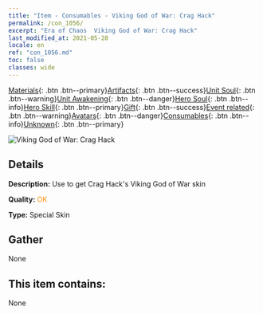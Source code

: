 ```yaml
---
title: "Item - Consumables - Viking God of War: Crag Hack"
permalink: /con_1056/
excerpt: "Era of Chaos  Viking God of War: Crag Hack"
last_modified_at: 2021-05-28
locale: en
ref: "con_1056.md"
toc: false
classes: wide
---
```

 [Materials](/Items/){: .btn .btn--primary}[Artifacts](/Items/Artifacts/){: .btn .btn--success}[Unit Soul](/Items/UnitSoul/){: .btn .btn--warning}[Unit Awakening](/Items/UnitAwakening/){: .btn .btn--danger}[Hero Soul](/Items/HeroSoul/){: .btn .btn--info}[Hero Skill](/Items/HeroSkill/){: .btn .btn--primary}[Gift](/Items/Gift/){: .btn .btn--success}[Event related](/Items/Events/){: .btn .btn--warning}[Avatars](/Items/Avatars/){: .btn .btn--danger}[Consumables](/Items/Consumables/){: .btn .btn--info}[Unknown](/Items/Unknown/){: .btn .btn--primary}

 ![Viking God of War: Crag Hack](/images/h/h_CragHack3.jpg)

## Details
 **Description:** Use to get Crag Hack's Viking God of War skin

 **Quality:** <span style="color: #FF8C00">OK</span>

 **Type:** Special Skin

## Gather

  None

## This item contains:

  None


